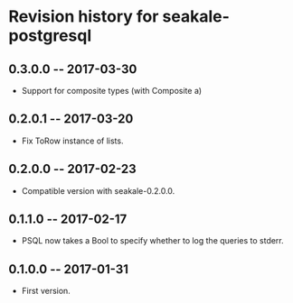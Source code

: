 # Revision history for seakale-postgresql

## 0.3.0.0 -- 2017-03-30

* Support for composite types (with Composite a)

## 0.2.0.1 -- 2017-03-20

* Fix ToRow instance of lists.

## 0.2.0.0 -- 2017-02-23

* Compatible version with seakale-0.2.0.0.

## 0.1.1.0 -- 2017-02-17

* PSQL now takes a Bool to specify whether to log the queries to stderr.

## 0.1.0.0 -- 2017-01-31

* First version.
